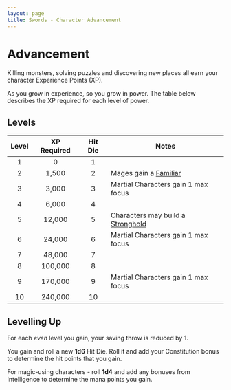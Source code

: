 ```yaml
---
layout: page
title: Swords - Character Advancement
---
```


# Advancement

Killing monsters, solving puzzles and discovering new places all earn your 
character Experience Points (XP).

As you grow in experience, so you grow in power. The table below describes 
the XP required for each level of power.

## Levels

| Level | XP Required | Hit Die | Notes
|:-----:|:-----------:|:-------:|-------
|   1   |         0   |    1    |
|   2   |     1,500   |    2    | Mages gain a [Familiar](mage.html#familiar)
|   3   |     3,000   |    3    | Martial Characters gain 1 max focus
|   4   |     6,000   |    4    |
|   5   |    12,000   |    5    | Characters may build a [Stronghold](strongholds.markdown)
|   6   |    24,000   |    6    | Martial Characters gain 1 max focus
|   7   |    48,000   |    7    |
|   8   |   100,000   |    8    |
|   9   |   170,000   |    9    | Martial Characters gain 1 max focus
|  10   |   240,000   |   10    |


## Levelling Up

For each *even* level you gain, your saving throw is reduced by 1.

You gain and roll a new **1d6** Hit Die. Roll it and add your Constitution 
bonus to determine the hit points that you gain.

For magic-using characters - roll **1d4** and add any bonuses from 
Intelligence to determine the mana points you gain.


